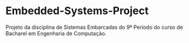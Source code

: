 # Embedded-Systems-Project
Projeto da disciplina de Sistemas Embarcadas do 9ª Período do curso de Bacharel em Engenharia de Computação.
